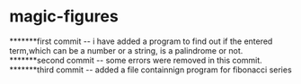 # magic-figures
*******first commit -- i have added a program to find out if the entered term,which can be a number or a string, is a palindrome or not.
*******second commit -- some errors were removed in this commit.
*******third commit -- added a file containnign program for fibonacci series
